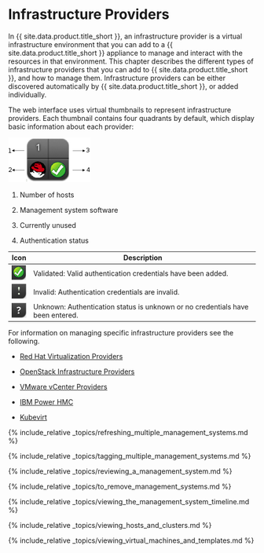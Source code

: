 # Infrastructure Providers

In {{ site.data.product.title_short }}, an infrastructure provider is a virtual
infrastructure environment that you can add to a {{ site.data.product.title_short }}
appliance to manage and interact with the resources in that environment.
This chapter describes the different types of infrastructure providers
that you can add to {{ site.data.product.title_short }}, and how to manage them.
Infrastructure providers can be either discovered automatically by
{{ site.data.product.title_short }}, or added individually.

The web interface uses virtual thumbnails to represent infrastructure
providers. Each thumbnail contains four quadrants by default, which
display basic information about each provider:

![2189](../images/2189.png)

1.  Number of hosts

2.  Management system software

3.  Currently unused

4.  Authentication status

| Icon                      | Description                                                                    |
| ------------------------- | ------------------------------------------------------------------------------ |
| ![2190](../images/2190.png) | Validated: Valid authentication credentials have been added.                   |
| ![2191](../images/2191.png) | Invalid: Authentication credentials are invalid.                               |
| ![2192](../images/2192.png) | Unknown: Authentication status is unknown or no credentials have been entered. |

For information on managing specific infrastructure providers see the following.

* [Red Hat Virtualization Providers](./infrastructure_providers/red_hat_virtualization_providers.html)

* [OpenStack Infrastructure Providers](./infrastructure_providers/openstack_infrastructure_providers.html)

* [VMware vCenter Providers](./infrastructure_providers/vmware_vcenter_providers.html)

* [IBM Power HMC](./infrastructure_providers/ibm_power_hmc_providers.html)

* [Kubevirt](./infrastructure_providers/kubevirt_providers.html)

{% include_relative _topics/refreshing_multiple_management_systems.md %}

{% include_relative _topics/tagging_multiple_management_systems.md %}

{% include_relative _topics/reviewing_a_management_system.md %}

{% include_relative _topics/to_remove_management_systems.md %}

{% include_relative _topics/viewing_the_management_system_timeline.md %}

{% include_relative _topics/viewing_hosts_and_clusters.md %}

{% include_relative _topics/viewing_virtual_machines_and_templates.md %}
